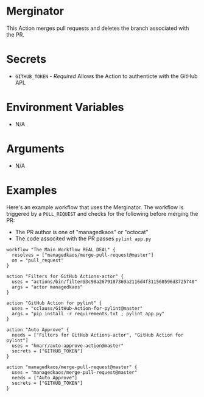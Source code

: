 # Merginator

This Action merges pull requests and deletes the branch associated with the PR.

# Secrets
- `GITHUB_TOKEN` - _Required_ Allows the Action to authenticte with the GitHub API.

# Environment Variables
- N/A

# Arguments
- N/A

# Examples
Here's an example workflow that uses the Merginator.  The workflow is triggered by a `PULL_REQUEST` and checks for the following before merging the PR:
- The PR author is one of "managedkaos" or "octocat"
- The code associted with the PR passes `pylint app.py`

```
workflow "The Main Workflow REAL DEAL" {
  resolves = ["managedkaos/merge-pull-request@master"]
  on = "pull_request"
}

action "Filters for GitHub Actions-actor" {
  uses = "actions/bin/filter@3c98a2679187369a2116d4f311568596d3725740"
  args = "actor managedkaos"
}

action "GitHub Action for pylint" {
  uses = "cclauss/GitHub-Action-for-pylint@master"
  args = "pip install -r requirements.txt ; pylint app.py"
}

action "Auto Approve" {
  needs = ["Filters for GitHub Actions-actor", "GitHub Action for pylint"]
  uses = "hmarr/auto-approve-action@master"
  secrets = ["GITHUB_TOKEN"]
}

action "managedkaos/merge-pull-request@master" {
  uses = "managedkaos/merge-pull-request@master"
  needs = ["Auto Approve"]
  secrets = ["GITHUB_TOKEN"]
}
```


